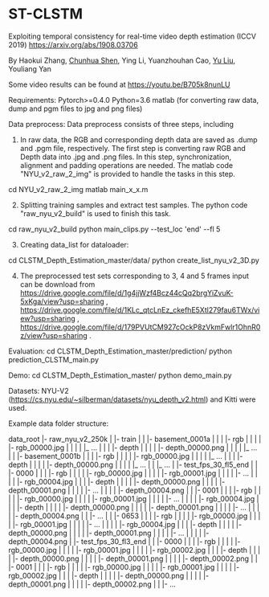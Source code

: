 # ST-CLSTM
Exploiting temporal consistency for real-time video depth estimation (ICCV 2019) https://arxiv.org/abs/1908.03706

By Haokui Zhang, [Chunhua Shen](https://cs.adelaide.edu.au/~chhshen/), Ying Li, Yuanzhouhan Cao, [Yu Liu](https://sites.google.com/site/yuliuunilau/home), Youliang Yan


Some video results can be found at https://youtu.be/B705k8nunLU

Requirements:
Pytorch>=0.4.0
Python=3.6
matlab (for converting raw data, dump and pgm files to jpg and png files)

Data preprocess:
Data preprocess consists of three steps, including 
1) In raw data, the RGB and corresponding depth data are saved as .dump and .pgm file, respectively. The first step is 
converting raw RGB and Depth data into .jpg and .png files. In this step, synchronization, alignment and padding 
operations are needed. The matlab code "NYU_v2_raw_2_img" is provided to handle the tasks in this step.

cd NYU_v2_raw_2_img
matlab main_x_x.m 

2) Splitting training samples and extract test samples. The python code "raw_nyu_v2_build" is used to finish this task.

cd raw_nyu_v2_build
python main_clips.py --test_loc 'end' --fl 5

3) Creating data_list for dataloader:

cd CLSTM_Depth_Estimation_master/data/
python create_list_nyu_v2_3D.py

4) The preprocessed test sets corresponding to 3, 4 and 5 frames input can be download from https://drive.google.com/file/d/1g4jjWzf4Bcz44cQq2brgYiZvuK-5xKga/view?usp=sharing ,  https://drive.google.com/file/d/1KLc_qtcLnEz_ckefhE5Xtl279fau6TWx/view?usp=sharing , https://drive.google.com/file/d/179PVUtCM927cOckP8zVkmFwlr1OhnR0z/view?usp=sharing .


Evaluation:
cd CLSTM_Depth_Estimation_master/prediction/
python prediction_CLSTM_main.py

Demo:
cd CLSTM_Depth_Estimation_master/
python demo_main.py

Datasets:
NYU-V2 (https://cs.nyu.edu/~silberman/datasets/nyu_depth_v2.html) and Kitti were used.

Example data folder structure:

data_root
|- raw_nyu_v2_250k
|  |- train
|  |  |- basement_0001a
|  |  |  |- rgb
|  |  |  |  |- rgb_00000.jpg
|  |  |  |  |_ ...
|  |  |  |- depth
|  |  |  |  |- depth_00000.png
|  |  |  |  |_ ...
|  |  |- basement_0001b
|  |  |  |- rgb
|  |  |  |  |- rgb_00000.jpg
|  |  |  |  |_ ...
|  |  |  |- depth
|  |  |  |  |- depth_00000.png
|  |  |  |  |_ ...
|  |  |_ ...
|  |- test_fps_30_fl5_end
|  |  |- 0000
|  |  |  |- rgb
|  |  |  |  |- rgb_00000.jpg
|  |  |  |  |- rgb_00001.jpg
|  |  |  |  |- ...
|  |  |  |  |- rgb_00004.jpg
|  |  |  |- depth
|  |  |  |  |- depth_00000.png
|  |  |  |  |- depth_00001.png
|  |  |  |  |- ...
|  |  |  |  |- depth_00004.png
|  |  |- 0001
|  |  |  |- rgb
|  |  |  |  |- rgb_00000.jpg
|  |  |  |  |- rgb_00001.jpg
|  |  |  |  |- ...
|  |  |  |  |- rgb_00004.jpg
|  |  |  |- depth
|  |  |  |  |- depth_00000.png
|  |  |  |  |- depth_00001.png
|  |  |  |  |- ...
|  |  |  |  |- depth_00004.png
|  |  |- ...
|  |  |- 0653
|  |  |  |- rgb
|  |  |  |  |- rgb_00000.jpg
|  |  |  |  |- rgb_00001.jpg
|  |  |  |  |- ...
|  |  |  |  |- rgb_00004.jpg
|  |  |  |- depth
|  |  |  |  |- depth_00000.png
|  |  |  |  |- depth_00001.png
|  |  |  |  |- ...
|  |  |  |  |- depth_00004.png
|  |- test_fps_30_fl3_end
|  |  |- 0000
|  |  |  |- rgb
|  |  |  |  |- rgb_00000.jpg
|  |  |  |  |- rgb_00001.jpg
|  |  |  |  |- rgb_00002.jpg
|  |  |  |- depth
|  |  |  |  |- depth_00000.png
|  |  |  |  |- depth_00001.png
|  |  |  |  |- depth_00002.png
|  |  |- 0001
|  |  |  |- rgb
|  |  |  |  |- rgb_00000.jpg
|  |  |  |  |- rgb_00001.jpg
|  |  |  |  |- rgb_00002.jpg
|  |  |  |- depth
|  |  |  |  |- depth_00000.png
|  |  |  |  |- depth_00001.png
|  |  |  |  |- depth_00002.png
|  |  |- ...
